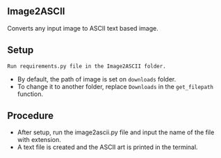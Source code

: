 ## Image2ASCII
Converts any input image to ASCII text based image.
## Setup
```
Run requirements.py file in the Image2ASCII folder.
```
* By default, the path of image is set on ```downloads``` folder.
* To change it to another folder, replace ```Downloads``` in the ```get_filepath``` function.
## Procedure
* After setup, run the image2ascii.py file and input the name of the file with extension.
* A text file is created and the ASCII art is printed in the terminal.
